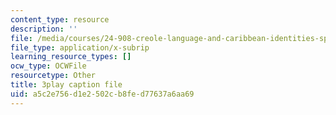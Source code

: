 ```yaml
---
content_type: resource
description: ''
file: /media/courses/24-908-creole-language-and-caribbean-identities-spring-2017/a5c2e756d1e2502cb8fed77637a6aa69_w-zdunIsHUU.vtt
file_type: application/x-subrip
learning_resource_types: []
ocw_type: OCWFile
resourcetype: Other
title: 3play caption file
uid: a5c2e756-d1e2-502c-b8fe-d77637a6aa69
---
```

